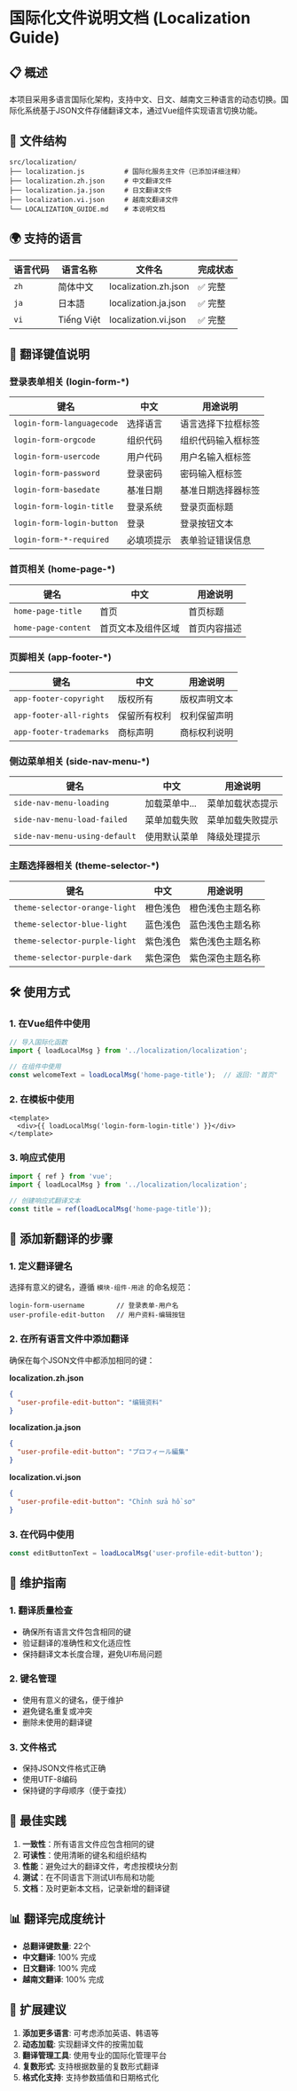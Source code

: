 # 国际化文件说明文档 (Localization Guide)

## 📋 概述

本项目采用多语言国际化架构，支持中文、日文、越南文三种语言的动态切换。国际化系统基于JSON文件存储翻译文本，通过Vue组件实现语言切换功能。

## 📁 文件结构

```
src/localization/
├── localization.js          # 国际化服务主文件（已添加详细注释）
├── localization.zh.json     # 中文翻译文件
├── localization.ja.json     # 日文翻译文件
├── localization.vi.json     # 越南文翻译文件
└── LOCALIZATION_GUIDE.md    # 本说明文档
```

## 🌍 支持的语言

| 语言代码 | 语言名称 | 文件名 | 完成状态 |
|---------|---------|--------|----------|
| `zh` | 简体中文 | localization.zh.json | ✅ 完整 |
| `ja` | 日本語 | localization.ja.json | ✅ 完整 |
| `vi` | Tiếng Việt | localization.vi.json | ✅ 完整 |

## 🔑 翻译键值说明

### 登录表单相关 (login-form-*)

| 键名 | 中文 | 用途说明 |
|------|------|----------|
| `login-form-languagecode` | 选择语言 | 语言选择下拉框标签 |
| `login-form-orgcode` | 组织代码 | 组织代码输入框标签 |
| `login-form-usercode` | 用户代码 | 用户名输入框标签 |
| `login-form-password` | 登录密码 | 密码输入框标签 |
| `login-form-basedate` | 基准日期 | 基准日期选择器标签 |
| `login-form-login-title` | 登录系统 | 登录页面标题 |
| `login-form-login-button` | 登录 | 登录按钮文本 |
| `login-form-*-required` | 必填项提示 | 表单验证错误信息 |

### 首页相关 (home-page-*)

| 键名 | 中文 | 用途说明 |
|------|------|----------|
| `home-page-title` | 首页 | 首页标题 |
| `home-page-content` | 首页文本及组件区域 | 首页内容描述 |

### 页脚相关 (app-footer-*)

| 键名 | 中文 | 用途说明 |
|------|------|----------|
| `app-footer-copyright` | 版权所有 | 版权声明文本 |
| `app-footer-all-rights` | 保留所有权利 | 权利保留声明 |
| `app-footer-trademarks` | 商标声明 | 商标权利说明 |

### 侧边菜单相关 (side-nav-menu-*)

| 键名 | 中文 | 用途说明 |
|------|------|----------|
| `side-nav-menu-loading` | 加载菜单中... | 菜单加载状态提示 |
| `side-nav-menu-load-failed` | 菜单加载失败 | 菜单加载失败提示 |
| `side-nav-menu-using-default` | 使用默认菜单 | 降级处理提示 |

### 主题选择器相关 (theme-selector-*)

| 键名 | 中文 | 用途说明 |
|------|------|----------|
| `theme-selector-orange-light` | 橙色浅色 | 橙色浅色主题名称 |
| `theme-selector-blue-light` | 蓝色浅色 | 蓝色浅色主题名称 |
| `theme-selector-purple-light` | 紫色浅色 | 紫色浅色主题名称 |
| `theme-selector-purple-dark` | 紫色深色 | 紫色深色主题名称 |

## 🛠️ 使用方式

### 1. 在Vue组件中使用

```javascript
// 导入国际化函数
import { loadLocalMsg } from '../localization/localization';

// 在组件中使用
const welcomeText = loadLocalMsg('home-page-title');  // 返回: "首页"
```

### 2. 在模板中使用

```vue
<template>
  <div>{{ loadLocalMsg('login-form-login-title') }}</div>
</template>
```

### 3. 响应式使用

```javascript
import { ref } from 'vue';
import { loadLocalMsg } from '../localization/localization';

// 创建响应式翻译文本
const title = ref(loadLocalMsg('home-page-title'));
```

## 📝 添加新翻译的步骤

### 1. 定义翻译键名
选择有意义的键名，遵循 `模块-组件-用途` 的命名规范：
```
login-form-username        // 登录表单-用户名
user-profile-edit-button   // 用户资料-编辑按钮
```

### 2. 在所有语言文件中添加翻译
确保在每个JSON文件中都添加相同的键：

**localization.zh.json**
```json
{
  "user-profile-edit-button": "编辑资料"
}
```

**localization.ja.json**
```json
{
  "user-profile-edit-button": "プロフィール編集"
}
```

**localization.vi.json**
```json
{
  "user-profile-edit-button": "Chỉnh sửa hồ sơ"
}
```

### 3. 在代码中使用
```javascript
const editButtonText = loadLocalMsg('user-profile-edit-button');
```

## 🔧 维护指南

### 1. 翻译质量检查
- 确保所有语言文件包含相同的键
- 验证翻译的准确性和文化适应性
- 保持翻译文本长度合理，避免UI布局问题

### 2. 键名管理
- 使用有意义的键名，便于维护
- 避免键名重复或冲突
- 删除未使用的翻译键

### 3. 文件格式
- 保持JSON文件格式正确
- 使用UTF-8编码
- 保持键的字母顺序（便于查找）

## 🌟 最佳实践

1. **一致性**：所有语言文件应包含相同的键
2. **可读性**：使用清晰的键名和组织结构
3. **性能**：避免过大的翻译文件，考虑按模块分割
4. **测试**：在不同语言下测试UI布局和功能
5. **文档**：及时更新本文档，记录新增的翻译键

## 📊 翻译完成度统计

- **总翻译键数量**: 22个
- **中文翻译**: 100% 完成
- **日文翻译**: 100% 完成  
- **越南文翻译**: 100% 完成

## 🚀 扩展建议

1. **添加更多语言**: 可考虑添加英语、韩语等
2. **动态加载**: 实现翻译文件的按需加载
3. **翻译管理工具**: 使用专业的国际化管理平台
4. **复数形式**: 支持根据数量的复数形式翻译
5. **格式化支持**: 支持参数插值和日期格式化
